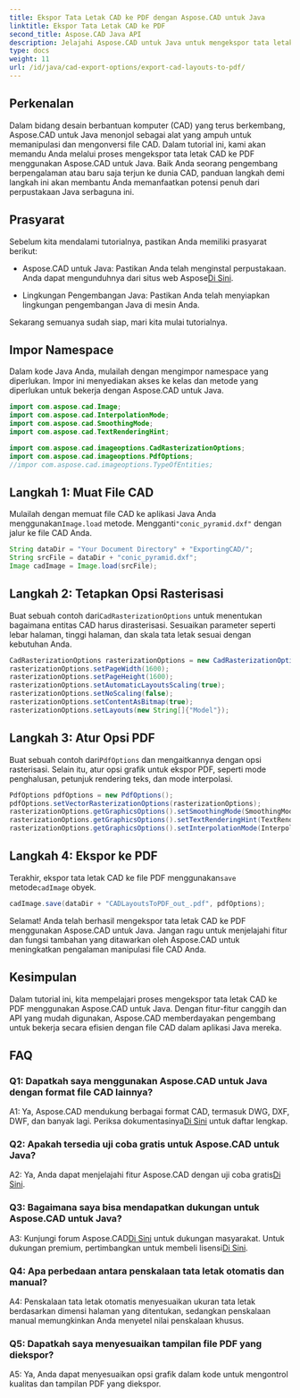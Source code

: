 ```yaml
---
title: Ekspor Tata Letak CAD ke PDF dengan Aspose.CAD untuk Java
linktitle: Ekspor Tata Letak CAD ke PDF
second_title: Aspose.CAD Java API
description: Jelajahi Aspose.CAD untuk Java untuk mengekspor tata letak CAD ke PDF dengan mudah. Efisien, andal, dan ramah pengembang.
type: docs
weight: 11
url: /id/java/cad-export-options/export-cad-layouts-to-pdf/
---
```

## Perkenalan

Dalam bidang desain berbantuan komputer (CAD) yang terus berkembang, Aspose.CAD untuk Java menonjol sebagai alat yang ampuh untuk memanipulasi dan mengonversi file CAD. Dalam tutorial ini, kami akan memandu Anda melalui proses mengekspor tata letak CAD ke PDF menggunakan Aspose.CAD untuk Java. Baik Anda seorang pengembang berpengalaman atau baru saja terjun ke dunia CAD, panduan langkah demi langkah ini akan membantu Anda memanfaatkan potensi penuh dari perpustakaan Java serbaguna ini.

## Prasyarat

Sebelum kita mendalami tutorialnya, pastikan Anda memiliki prasyarat berikut:

-  Aspose.CAD untuk Java: Pastikan Anda telah menginstal perpustakaan. Anda dapat mengunduhnya dari situs web Aspose[Di Sini](https://releases.aspose.com/cad/java/).

- Lingkungan Pengembangan Java: Pastikan Anda telah menyiapkan lingkungan pengembangan Java di mesin Anda.

Sekarang semuanya sudah siap, mari kita mulai tutorialnya.

## Impor Namespace

Dalam kode Java Anda, mulailah dengan mengimpor namespace yang diperlukan. Impor ini menyediakan akses ke kelas dan metode yang diperlukan untuk bekerja dengan Aspose.CAD untuk Java.

```java
import com.aspose.cad.Image;
import com.aspose.cad.InterpolationMode;
import com.aspose.cad.SmoothingMode;
import com.aspose.cad.TextRenderingHint;

import com.aspose.cad.imageoptions.CadRasterizationOptions;
import com.aspose.cad.imageoptions.PdfOptions;
//impor com.aspose.cad.imageoptions.TypeOfEntities;
```

## Langkah 1: Muat File CAD

 Mulailah dengan memuat file CAD ke aplikasi Java Anda menggunakan`Image.load` metode. Mengganti`"conic_pyramid.dxf"` dengan jalur ke file CAD Anda.

```java
String dataDir = "Your Document Directory" + "ExportingCAD/";
String srcFile = dataDir + "conic_pyramid.dxf";
Image cadImage = Image.load(srcFile);
```

## Langkah 2: Tetapkan Opsi Rasterisasi

 Buat sebuah contoh dari`CadRasterizationOptions` untuk menentukan bagaimana entitas CAD harus dirasterisasi. Sesuaikan parameter seperti lebar halaman, tinggi halaman, dan skala tata letak sesuai dengan kebutuhan Anda.

```java
CadRasterizationOptions rasterizationOptions = new CadRasterizationOptions();
rasterizationOptions.setPageWidth(1600);
rasterizationOptions.setPageHeight(1600);
rasterizationOptions.setAutomaticLayoutsScaling(true);
rasterizationOptions.setNoScaling(false);
rasterizationOptions.setContentAsBitmap(true);
rasterizationOptions.setLayouts(new String[]{"Model"});
```

## Langkah 3: Atur Opsi PDF

 Buat sebuah contoh dari`PdfOptions` dan mengaitkannya dengan opsi rasterisasi. Selain itu, atur opsi grafik untuk ekspor PDF, seperti mode penghalusan, petunjuk rendering teks, dan mode interpolasi.

```java
PdfOptions pdfOptions = new PdfOptions();
pdfOptions.setVectorRasterizationOptions(rasterizationOptions);
rasterizationOptions.getGraphicsOptions().setSmoothingMode(SmoothingMode.HighQuality);
rasterizationOptions.getGraphicsOptions().setTextRenderingHint(TextRenderingHint.AntiAliasGridFit);
rasterizationOptions.getGraphicsOptions().setInterpolationMode(InterpolationMode.HighQualityBicubic);
```

## Langkah 4: Ekspor ke PDF

 Terakhir, ekspor tata letak CAD ke file PDF menggunakan`save` metode`cadImage` obyek.

```java
cadImage.save(dataDir + "CADLayoutsToPDF_out_.pdf", pdfOptions);
```

Selamat! Anda telah berhasil mengekspor tata letak CAD ke PDF menggunakan Aspose.CAD untuk Java. Jangan ragu untuk menjelajahi fitur dan fungsi tambahan yang ditawarkan oleh Aspose.CAD untuk meningkatkan pengalaman manipulasi file CAD Anda.

## Kesimpulan

Dalam tutorial ini, kita mempelajari proses mengekspor tata letak CAD ke PDF menggunakan Aspose.CAD untuk Java. Dengan fitur-fitur canggih dan API yang mudah digunakan, Aspose.CAD memberdayakan pengembang untuk bekerja secara efisien dengan file CAD dalam aplikasi Java mereka.

## FAQ

### Q1: Dapatkah saya menggunakan Aspose.CAD untuk Java dengan format file CAD lainnya?

 A1: Ya, Aspose.CAD mendukung berbagai format CAD, termasuk DWG, DXF, DWF, dan banyak lagi. Periksa dokumentasinya[Di Sini](https://reference.aspose.com/cad/java/) untuk daftar lengkap.

### Q2: Apakah tersedia uji coba gratis untuk Aspose.CAD untuk Java?

 A2: Ya, Anda dapat menjelajahi fitur Aspose.CAD dengan uji coba gratis[Di Sini](https://releases.aspose.com/).

### Q3: Bagaimana saya bisa mendapatkan dukungan untuk Aspose.CAD untuk Java?

 A3: Kunjungi forum Aspose.CAD[Di Sini](https://forum.aspose.com/c/cad/19) untuk dukungan masyarakat. Untuk dukungan premium, pertimbangkan untuk membeli lisensi[Di Sini](https://purchase.aspose.com/buy).

### Q4: Apa perbedaan antara penskalaan tata letak otomatis dan manual?

A4: Penskalaan tata letak otomatis menyesuaikan ukuran tata letak berdasarkan dimensi halaman yang ditentukan, sedangkan penskalaan manual memungkinkan Anda menyetel nilai penskalaan khusus.

### Q5: Dapatkah saya menyesuaikan tampilan file PDF yang diekspor?

A5: Ya, Anda dapat menyesuaikan opsi grafik dalam kode untuk mengontrol kualitas dan tampilan PDF yang diekspor.
